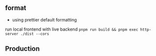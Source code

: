 ## format

- using prettier default formatting


run local frontend with live backend `pnpm run build && pnpm exec http-server ./dist --cors`


## Production
